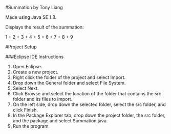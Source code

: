 #Summation by Tony Liang

Made using Java SE 1.8.

Displays the result of the summation:

1 + 2 + 3 + 4 + 5 + 6 + 7 + 8 + 9

#Project Setup

###Eclipse IDE Instructions
1. Open Eclipse.
2. Create a new project.
3. Right click the folder of the project and select Import.
4. Drop down the General folder and select File System.
5. Select Next.
6. Click Browse and select the location of the folder that contains the src folder and its files to import.
7. On the left side, drop down the selected folder, select the src folder, and click Finish.
8. In the Package Explorer tab, drop down the project folder, the src folder, and the package and select Summation.java.
9. Run the program.